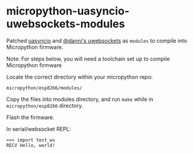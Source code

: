 # micropython-uasyncio-uwebsockets-modules

Patched [uasyncio](https://github.com/micropython/micropython-lib/tree/master/uasyncio) and [@danni's uwebsockets](https://github.com/danni/uwebsockets) as `modules` to compile into Micropython firmware.

Note: For steps below, you will need a toolchain set up to compile Micropython firmware 

Locate the correct directory within your micropython repo:

    micropython/esp8266/modules/

Copy the files into modules directory, and run `make` while in `micropython/esp8266` directory.

Flash the firmware.

In serial/websocket REPL:

    >>> import test_ws
    RECV Hello, world!
